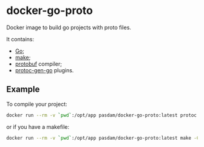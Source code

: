 # docker-go-proto

Docker image to build go projects with proto files.

It contains:

* [Go](https://golang.org/);
* [make](https://www.gnu.org/software/make/);
* [protobuf](https://developers.google.com/protocol-buffers/) compiler;
* [protoc-gen-go](https://github.com/golang/protobuf) plugins.

## Example

To compile your project:

```sh
docker run --rm -v `pwd`:/opt/app pasdam/docker-go-proto:latest protoc -I=opt/app/proto --go_out=/opt/app/generated/pkg /opt/app/proto/your_proto.proto
```

or if you have a makefile:

```sh
docker run --rm -v `pwd`:/opt/app pasdam/docker-go-proto:latest make -C /opt/app build
```
